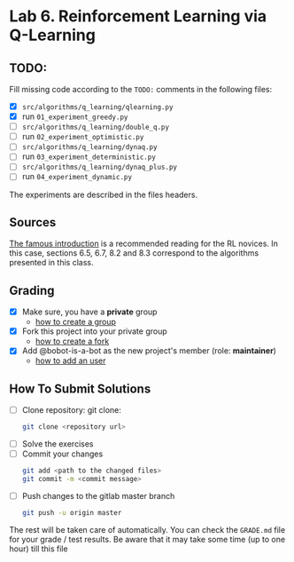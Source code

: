 # Lab 6. Reinforcement Learning via Q-Learning

## TODO:

Fill missing code according to the `TODO:` comments in the following files:
- [x] `src/algorithms/q_learning/qlearning.py`
- [x] run `01_experiment_greedy.py`
- [ ] `src/algorithms/q_learning/double_q.py`
- [ ] run `02_experiment_optimistic.py`
- [ ] `src/algorithms/q_learning/dynaq.py`
- [ ] run `03_experiment_deterministic.py`
- [ ] `src/algorithms/q_learning/dynaq_plus.py`
- [ ] run `04_experiment_dynamic.py`

The experiments are described in the files headers.

## Sources

[The famous introduction](https://www.andrew.cmu.edu/course/10-703/textbook/BartoSutton.pdf) is a recommended reading for the RL novices. 
In this case, sections 6.5, 6.7, 8.2 and 8.3 correspond to the algorithms presented in this class.

## Grading

* [x] Make sure, you have a **private** group
  * [how to create a group](https://docs.gitlab.com/ee/user/group/#create-a-group)
* [x] Fork this project into your private group
  * [how to create a fork](https://docs.gitlab.com/ee/user/project/repository/forking_workflow.html#creating-a-fork)
* [x] Add @bobot-is-a-bot as the new project's member (role: **maintainer**)
  * [how to add an user](https://docs.gitlab.com/ee/user/project/members/index.html#add-a-user)

## How To Submit Solutions

* [ ] Clone repository: git clone:
    ```bash
    git clone <repository url>
    ```
* [ ] Solve the exercises
* [ ] Commit your changes
    ```bash
    git add <path to the changed files>
    git commit -m <commit message>
    ```
* [ ] Push changes to the gitlab master branch
    ```bash
    git push -u origin master
    ```

The rest will be taken care of automatically. You can check the `GRADE.md` file for your grade / test results. 
Be aware that it may take some time (up to one hour) till this file


